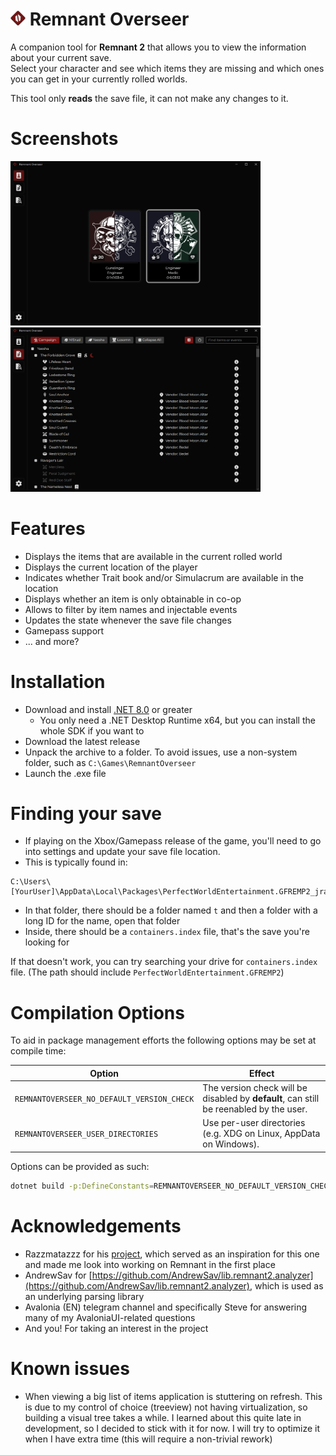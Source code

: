 # <img src="RemnantOverseer/Assets/.github/icon-gh.png" width="24"> Remnant Overseer

A companion tool for **Remnant 2** that allows you to view the information about your current save.<br/>
Select your character and see which items they are missing and which ones you can get in your currently rolled worlds.

This tool only **reads** the save file, it can not make any changes to it.

# Screenshots
<p float="left">
  <img src="RemnantOverseer/Assets/.github/character-view.png" width="400" />
  <img src="RemnantOverseer/Assets/.github/world-view.png" width="400" /> 
</p>

# Features
- Displays the items that are available in the current rolled world
- Displays the current location of the player
- Indicates whether Trait book and/or Simulacrum are available in the location
- Displays whether an item is only obtainable in co-op
- Allows to filter by item names and injectable events
- Updates the state whenever the save file changes
- Gamepass support
- ... and more?

# Installation
- Download and install [.NET 8.0](https://dotnet.microsoft.com/en-us/download/dotnet/8.0) or greater
  - You only need a .NET Desktop Runtime x64, but you can install the whole SDK if you want to
- Download the latest release
- Unpack the archive to a folder. To avoid issues, use a non-system folder, such as `C:\Games\RemnantOverseer`
- Launch the .exe file

# Finding your save
- If playing on the Xbox/Gamepass release of the game, you'll need to go into settings and update your save file location.
- This is typically found in:
```
C:\Users\[YourUser]\AppData\Local\Packages\PerfectWorldEntertainment.GFREMP2_jrajkyc4tsa6w\SystemAppData\wgs
```
- In that folder, there should be a folder named `t` and then a folder with a long ID for the name, open that folder
- Inside, there should be a `containers.index` file, that's the save you're looking for

If that doesn't work, you can try searching your drive for `containers.index` file. (The path should include `PerfectWorldEntertainment.GFREMP2`)

# Compilation Options

To aid in package management efforts the following options may be set at compile time:

| Option                                     | Effect                                                                                 |
|--------------------------------------------|----------------------------------------------------------------------------------------|
| `REMNANTOVERSEER_NO_DEFAULT_VERSION_CHECK` | The version check will be disabled by **default**, can still be reenabled by the user. |
| `REMNANTOVERSEER_USER_DIRECTORIES`         | Use per-user directories (e.g. XDG on Linux, AppData on Windows).                      |

Options can be provided as such:

```bash
dotnet build -p:DefineConstants=REMNANTOVERSEER_NO_DEFAULT_VERSION_CHECK
```

# Acknowledgements
- Razzmatazzz for his [project](https://github.com/Razzmatazzz/RemnantSaveGuardian), which served as an inspiration for this one and made me look into working on Remnant in the first place
- AndrewSav for [https://github.com/AndrewSav/lib.remnant2.analyzer](https://github.com/AndrewSav/lib.remnant2.analyzer), which is used as an underlying parsing library
- Avalonia (EN) telegram channel and specifically Steve for answering many of my AvaloniaUI-related questions
- And you! For taking an interest in the project

# Known issues
- When viewing a big list of items application is stuttering on refresh. This is due to my control of choice (treeview) not having virtualization, so building a visual tree takes a while. I learned about this quite late in development, so I decided to stick with it for now. I will try to optimize it when I have extra time (this will require a non-trivial rework)
